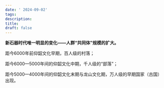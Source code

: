 ```yaml
---
date: ' 2024-09-02'
tags: 
description: 
title: 
draft: false
---
```


**新石器时代唯一明显的变化——人群“共同体”规模的扩大。**



距今6000年前仰韶文化早期，百人级的村落；

距今6000—5000年间的仰韶文化中期，千人级的“部落”；

距今5000—4000年间的仰韶文化末期与龙山文化期，万人级的早期国家（古国）出现。